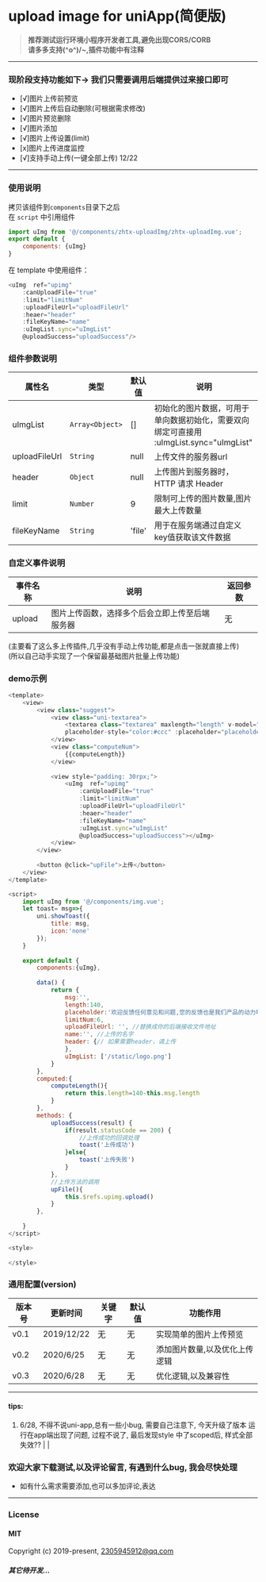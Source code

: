 # upload image for uniApp(简便版)



>**推荐测试运行环境小程序开发者工具,避免出现CORS/CORB**  
>**请多多支持\(^o^)/~,插件功能中有注释**  




---------------------




### 现阶段支持功能如下-> 我们只需要调用后端提供过来接口即可

- [√]图片上传前预览
- [√]图片上传后自动删除(可根据需求修改)
- [√]图片预览删除
- [√]图片添加
- [√]图片上传设置(limit)
- [x]图片上传进度监控
- [√]支持手动上传(一键全部上传) 12/22


---------------------

### 使用说明
拷贝该组件到`components`目录下之后  
在 `script` 中引用组件

``` javascript 
import uImg from '@/components/zhtx-uploadImg/zhtx-uploadImg.vue';
export default {
    components: {uImg}
}
```

在 template 中使用组件：  

``` javascript
<uImg  ref="upimg"
	:canUploadFile="true" 
	:limit="limitNum"
	:uploadFileUrl="uploadFileUrl" 
	:heaer="header" 
	:fileKeyName="name"
	:uImgList.sync="uImgList" 
	@uploadSuccess="uploadSuccess"/>

```


### 组件参数说明

属性名    | 类型             | 默认值   | 说明    |
--------- |--------         |--------- | --------|
uImgList  | `Array<Object>` | []       | 初始化的图片数据，可用于单向数据初始化，需要双向绑定可直接用 :uImgList.sync="uImgList" |
uploadFileUrl | `String`   | null      | 上传文件的服务器url |
header    | `Object`        | null      | 上传图片到服务器时，HTTP 请求 Header |
limit     | `Number`        | 9         | 限制可上传的图片数量,图片最大上传数量 |
fileKeyName| `String`       | 'file'    | 用于在服务端通过自定义key值获取该文件数据|




### 自定义事件说明
事件名称  | 说明| 返回参数 |
--------- | --------|--------- |
upload | 图片上传函数，选择多个后会立即上传至后端服务器| 无 |

(主要看了这么多上传插件,几乎没有手动上传功能,都是点击一张就直接上传)
<br>
(所以自己动手实现了一个保留最基础图片批量上传功能)


### demo示例

``` javascript
<template>
	<view>
		<view class="suggest">
			<view class="uni-textarea">
				<textarea class="textarea" maxlength="length" v-model="msg" 
				placeholder-style="color:#ccc" :placeholder="placeholder"/>
			</view>
			<view class="computeNum">
				{{computeLength}}
			</view> 
			
			<view style="padding: 30rpx;">
				<uImg  ref="upimg"
					:canUploadFile="true" 
					:limit="limitNum"
					:uploadFileUrl="uploadFileUrl" 
					:heaer="header" 
					:fileKeyName="name"
					:uImgList.sync="uImgList" 
					@uploadSuccess="uploadSuccess"></uImg>
			</view>
		</view>
		
		<button @click="upFile">上传</button> 
	</view>
</template>

<script>
	import uImg from '@/components/img.vue';
	let toast= msg=>{
		uni.showToast({
			title: msg,
			icon:'none'
		});
	}
	
	export default {
		components:{uImg},
		
		data() {
			return {
				msg:'',
				length:140,
				placeholder:'欢迎反馈任何意见和问题,您的反馈也是我们产品的动力哦',
				limitNum:6,
				uploadFileUrl: '', //替换成你的后端接收文件地址
				name:'', //上传的名字
				header: {// 如果需要header，请上传
				},
				uImgList: ['/static/logo.png']
			}
		},
		computed:{
			computeLength(){
				return this.length=140-this.msg.length
			}
		},
		methods: {
			uploadSuccess(result) {
				if(result.statusCode == 200) {
					//上传成功的回调处理
					toast('上传成功')
				}else{
					toast('上传失败')
				}
			},
			//上传方法的调用
			upFile(){
				this.$refs.upimg.upload()
			}
		},
	
	}
</script>

<style>
	
</style>


```

### 通用配置(version)

|版本号	|更新时间	|关键字			|默认值					|功能作用														
|--		|--			|--				|--						|--																					
|v0.1	|2019/12/22 |无			    |无				        |实现简单的图片上传预览	
|v0.2	|2020/6/25  |无			    |无				        |添加图片数量,以及优化上传逻辑
|v0.3	|2020/6/28  |无			    |无				        |优化逻辑,以及兼容性



-------------
#### tips:
1. 6/28, 不得不说uni-app,总有一些小bug, 需要自己注意下, 今天升级了版本
运行在app端出现了问题, 过程不说了, 最后发现style 中了scoped后, 样式全部失效??
																																	|
																													|
### 欢迎大家下载测试,以及评论留言, 有遇到什么bug, 我会尽快处理

+ 如有什么需求需要添加,也可以多加评论,表达


-----------------------------------




### License
#### MIT  
Copyright (c) 2019-present, 2305945912@qq.com

##### *其它待开发...*
